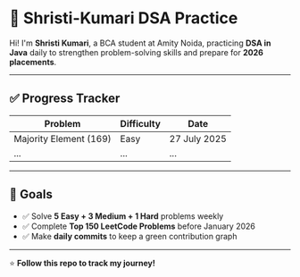 # 📝 Shristi-Kumari DSA Practice

Hi! I'm **Shristi Kumari**, a BCA student at Amity Noida, practicing **DSA in Java** daily to strengthen problem-solving skills and prepare for **2026 placements**.  

---

## ✅ Progress Tracker

| Problem | Difficulty | Date |
|---------|------------|------|
| Majority Element (169) | Easy | 27 July 2025 |
| ... | ... | ... |

---

## 🚀 Goals

- ✅ Solve **5 Easy + 3 Medium + 1 Hard** problems weekly  
- ✅ Complete **Top 150 LeetCode Problems** before January 2026  
- ✅ Make **daily commits** to keep a green contribution graph  

---

⭐ **Follow this repo to track my journey!**
